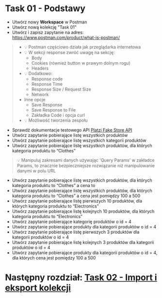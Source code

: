 # Task 01 - Podstawy

* Utwórz nowy **Workspace** w Postman
* Utwórz nową kolekcję "Task 01"
* Utwórz i zapisz zapytanie na adres: https://www.postman.com/product/what-is-postman/

> * 💡 Postman częściowo działa jak przeglądarka internetowa 
> * 💡 W sekcji response zwróć uwagę na sekcję:
>   * Body
>   * Cookies (również button w prawym dolnym rogu)
>   * Headers
> * 💡 Dodatkowo: 
>   * Response code
>   * Response Time
>   * Response Size / Request Size
>   * Network
> * Inne opcje 
>   * Save Response
>   * Save Response to File
>   * Zakładka Code i opcja curl
> * 💡 Możliwość tworzenia zespołu

* Sprawdź dokumentacje testowego API [Platzi Fake Store API](https://fakeapi.platzi.com/)
* Utwórz zapytanie pobierające listę wszystkich produktów
* Utwórz zapytanie pobierające listę wszystkich kategorii produktów
* Utwórz zapytanie pobierające listę wszystkich produktów, dla których kategoria produktu to “Clothes"
> 💡 Manipuluj zakresami danych używając 'Query Params' w zakładce Params, to znacznie bezpieczniejsze rozwiązanie niż manipulowanie danymi w polu URL
* Utwórz zapytanie pobierające listę wszystkich produktów, dla których kategoria produktu to “Clothes” a cena to
* Utwórz zapytanie pobierające listę wszystkich produktów, dla których kategoria produktu to “Clothes” a cena jest pomiędzy
100 a 500
* Utwórz zapytanie pobierające listę pierwszych 10 produktów, dla których kategoria produktu to “Electronics”
* Utwórz zapytanie pobierające listę kolejnych 10 produktów, dla których kategoria produktu to “Electronics”
* Utwórz zapytanie pobierające kategorię produktów o id = 4
* Utwórz zapytanie pobierające produkty dla kategorii produktów o id = 4
* Utwórz zapytanie pobierające listę pierwszych 3 produktów dla kategorii produktów o id = 4 
* Utwórz zapytanie pobierające listę kolejnych 3 produktów dla kategorii produktów o id = 4 
* Utwórz zapytanie pobierające produkty dla kategorii produktów o id = 4, dla których cena jest pomiędzy 100
a 500

# Następny rozdział: [Task 02 - Import i eksport kolekcji](02-task-import-export-kolekcji.md)